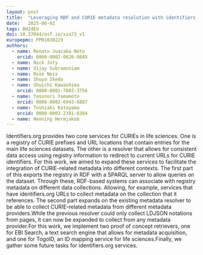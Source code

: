 ```yaml
---
layout: post
title:  "Leveraging RDF and CURIE metadata resolution with identifiers.org"
date:   2025-06-02
tags: BH24EU
doi: 10.37044/osf.io/xza73_v1
europepmc: PPR1030229
authors:
  - name: Renato Juacaba Neto
    orcid: 0000-0002-0626-984X
  - name: Nick Juty
  - name: Vijay Subramoniam
  - name: Rose Neis
  - name: Shuya Ikeda
  - name: Shuichi Kawashima
    orcid: 0000-0001-7883-3756
  - name: Yasunori Yamamoto
    orcid: 0000-0002-6943-6887
  - name: Toshiaki Katayama
    orcid: 0000-0003-2391-0384
  - name: Henning Hermjakob
---
```


Identifiers.org provides two core services for CURIEs in life sciences. One is a registry of CURIE prefixes and URL locations that contain entries for the main life sciences datasets. The other is a resolver that allows for consistent data access using registry information to redirect to current URLs for CURIE identifiers. For this work, we aimed to expand these services to facilitate the integration of CURIE-related metadata into different contexts. The first part of this exports the registry in RDF with a SPARQL server to allow queries on the dataset. Through these, RDF-based systems can associate with registry metadata on different data collections. Allowing, for example, services that have identifiers.org URLs to collect metadata on the collection that it references. The second part expands on the existing metadata resolver to be able to collect CURIE-related metadata from different metadata providers.While the previous resolver could only collect LDJSON notations from pages, it can now be expanded to collect from any metadata provider.For this work, we implement two proof of concept retrievers, one for EBI Search, a text search engine that allows for metadata acquisition, and one for TogoID, an ID mapping service for life sciences.Finally, we gather some future tasks for identifiers.org services.

